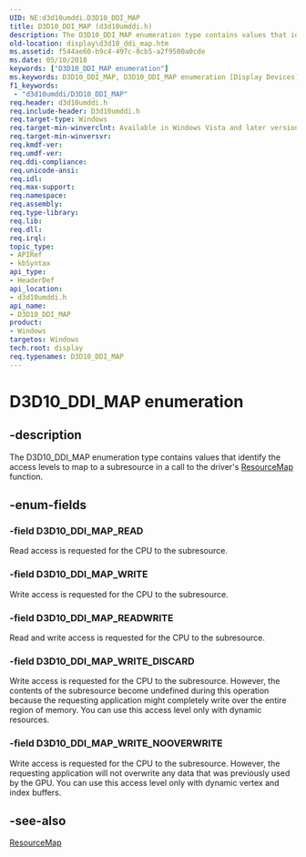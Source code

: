 ```yaml
---
UID: NE:d3d10umddi.D3D10_DDI_MAP
title: D3D10_DDI_MAP (d3d10umddi.h)
description: The D3D10_DDI_MAP enumeration type contains values that identify the access levels to map to a subresource in a call to the driver's ResourceMap function.
old-location: display\d3d10_ddi_map.htm
ms.assetid: f544ae60-b9c4-497c-8cb5-a2f9500a0cde
ms.date: 05/10/2018
keywords: ["D3D10_DDI_MAP enumeration"]
ms.keywords: D3D10_DDI_MAP, D3D10_DDI_MAP enumeration [Display Devices], D3D10_DDI_MAP_READ, D3D10_DDI_MAP_READWRITE, D3D10_DDI_MAP_WRITE, D3D10_DDI_MAP_WRITE_DISCARD, D3D10_DDI_MAP_WRITE_NOOVERWRITE, UMDisplayDriver_Dx10param_Structs_7bf6d24a-def5-4d66-9b15-fee9a619597b.xml, d3d10umddi/D3D10_DDI_MAP, d3d10umddi/D3D10_DDI_MAP_READ, d3d10umddi/D3D10_DDI_MAP_READWRITE, d3d10umddi/D3D10_DDI_MAP_WRITE, d3d10umddi/D3D10_DDI_MAP_WRITE_DISCARD, d3d10umddi/D3D10_DDI_MAP_WRITE_NOOVERWRITE, display.d3d10_ddi_map
f1_keywords:
 - "d3d10umddi/D3D10_DDI_MAP"
req.header: d3d10umddi.h
req.include-header: D3d10umddi.h
req.target-type: Windows
req.target-min-winverclnt: Available in Windows Vista and later versions of the Windows operating systems.
req.target-min-winversvr: 
req.kmdf-ver: 
req.umdf-ver: 
req.ddi-compliance: 
req.unicode-ansi: 
req.idl: 
req.max-support: 
req.namespace: 
req.assembly: 
req.type-library: 
req.lib: 
req.dll: 
req.irql: 
topic_type:
- APIRef
- kbSyntax
api_type:
- HeaderDef
api_location:
- d3d10umddi.h
api_name:
- D3D10_DDI_MAP
product:
- Windows
targetos: Windows
tech.root: display
req.typenames: D3D10_DDI_MAP
---
```


# D3D10_DDI_MAP enumeration


## -description


The D3D10_DDI_MAP enumeration type contains values that identify the access levels to map to a subresource in a call to the driver's <a href="https://docs.microsoft.com/windows-hardware/drivers/ddi/d3d10umddi/nc-d3d10umddi-pfnd3d10ddi_resourcemap">ResourceMap</a> function.


## -enum-fields




### -field D3D10_DDI_MAP_READ

Read access is requested for the CPU to the subresource.


### -field D3D10_DDI_MAP_WRITE

Write access is requested for the CPU to the subresource.


### -field D3D10_DDI_MAP_READWRITE

Read and write access is requested for the CPU to the subresource.


### -field D3D10_DDI_MAP_WRITE_DISCARD

Write access is requested for the CPU to the subresource. However, the contents of the subresource become undefined during this operation because the requesting application might completely write over the entire region of memory. You can use this access level only with dynamic resources. 


### -field D3D10_DDI_MAP_WRITE_NOOVERWRITE

Write access is requested for the CPU to the subresource. However, the requesting application will not overwrite any data that was previously used by the GPU. You can use this access level only with dynamic vertex and index buffers. 


## -see-also




<a href="https://docs.microsoft.com/windows-hardware/drivers/ddi/d3d10umddi/nc-d3d10umddi-pfnd3d10ddi_resourcemap">ResourceMap</a>
 

 

